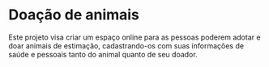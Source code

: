 # Doação de animais
Este projeto visa criar um espaço online para as pessoas poderem adotar e doar animais de estimação, cadastrando-os com suas informações de saúde e pessoais tanto do animal quanto de seu doador.
